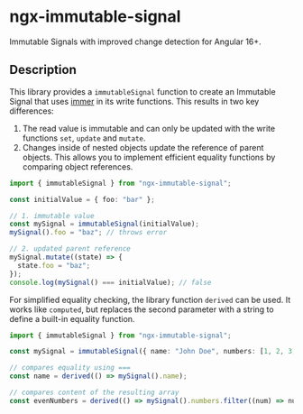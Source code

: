 # ngx-immutable-signal

Immutable Signals with improved change detection for Angular 16+.

## Description

This library provides a `immutableSignal` function to create an Immutable Signal that uses [immer](https://www.npmjs.com/package/immer) in its write functions. This results in two key differences:

1. The read value is immutable and can only be updated with the write functions `set`, `update` and `mutate`.
2. Changes inside of nested objects update the reference of parent objects. This allows you to implement efficient equality functions by comparing object references.

```ts
import { immutableSignal } from "ngx-immutable-signal";

const initialValue = { foo: "bar" };

// 1. immutable value
const mySignal = immutableSignal(initialValue);
mySignal().foo = "baz"; // throws error

// 2. updated parent reference
mySignal.mutate((state) => {
  state.foo = "baz";
});
console.log(mySignal() === initialValue); // false
```

For simplified equality checking, the library function `derived` can be used. It works like `computed`, but replaces the second parameter with a string to define a built-in equality function.

```ts
import { immutableSignal } from "ngx-immutable-signal";

const mySignal = immutableSignal({ name: "John Doe", numbers: [1, 2, 3, 4, 5] });

// compares equality using ===
const name = derived(() => mySignal().name);

// compares content of the resulting array
const evenNumbers = derived(() => mySignal().numbers.filter((num) => num % 2 === 0), "shallow");
```
